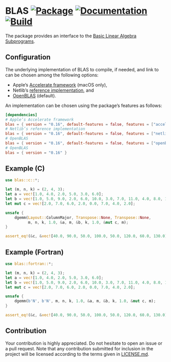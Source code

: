 # BLAS [![Package][package-img]][package-url] [![Documentation][documentation-img]][documentation-url] [![Build][build-img]][build-url]

The package provides an interface to the [Basic Linear Algebra
Subprograms][blas].

## Configuration

The underlying implementation of BLAS to compile, if needed, and link to can be
chosen among the following options:

* Apple’s [Accelerate framework][accelerate] (macOS only),
* Netlib’s [reference implementation][netlib], and
* [OpenBLAS][openblas] (default).

An implementation can be chosen using the package’s features as follows:

```toml
[dependencies]
# Apple’s Accelerate framework
blas = { version = "0.16", default-features = false, features = ["accelerate"] }
# Netlib’s reference implementation
blas = { version = "0.16", default-features = false, features = ["netlib"] }
# OpenBLAS
blas = { version = "0.16", default-features = false, features = ["openblas"] }
# OpenBLAS
blas = { version = "0.16" }
```

## Example (C)

```rust
use blas::c::*;

let (m, n, k) = (2, 4, 3);
let a = vec![1.0, 4.0, 2.0, 5.0, 3.0, 6.0];
let b = vec![1.0, 5.0, 9.0, 2.0, 6.0, 10.0, 3.0, 7.0, 11.0, 4.0, 8.0, 12.0];
let mut c = vec![2.0, 7.0, 6.0, 2.0, 0.0, 7.0, 4.0, 2.0];

unsafe {
    dgemm(Layout::ColumnMajor, Transpose::None, Transpose::None,
          m, n, k, 1.0, &a, m, &b, k, 1.0, &mut c, m);
}

assert_eq!(&c, &vec![40.0, 90.0, 50.0, 100.0, 50.0, 120.0, 60.0, 130.0]);
```

## Example (Fortran)

```rust
use blas::fortran::*;

let (m, n, k) = (2, 4, 3);
let a = vec![1.0, 4.0, 2.0, 5.0, 3.0, 6.0];
let b = vec![1.0, 5.0, 9.0, 2.0, 6.0, 10.0, 3.0, 7.0, 11.0, 4.0, 8.0, 12.0];
let mut c = vec![2.0, 7.0, 6.0, 2.0, 0.0, 7.0, 4.0, 2.0];

unsafe {
    dgemm(b'N', b'N', m, n, k, 1.0, &a, m, &b, k, 1.0, &mut c, m);
}

assert_eq!(&c, &vec![40.0, 90.0, 50.0, 100.0, 50.0, 120.0, 60.0, 130.0]);
```

## Contribution

Your contribution is highly appreciated. Do not hesitate to open an issue or a
pull request. Note that any contribution submitted for inclusion in the project
will be licensed according to the terms given in [LICENSE.md](LICENSE.md).

[build-img]: https://travis-ci.org/stainless-steel/blas.svg?branch=master
[build-url]: https://travis-ci.org/stainless-steel/blas
[documentation-img]: https://docs.rs/blas/badge.svg
[documentation-url]: https://docs.rs/blas
[package-img]: https://img.shields.io/crates/v/blas.svg
[package-url]: https://crates.io/crates/blas

[accelerate]: https://developer.apple.com/reference/accelerate
[blas]: https://en.wikipedia.org/wiki/Basic_Linear_Algebra_Subprograms
[netlib]: http://www.netlib.org/blas
[openblas]: http://www.openblas.net
